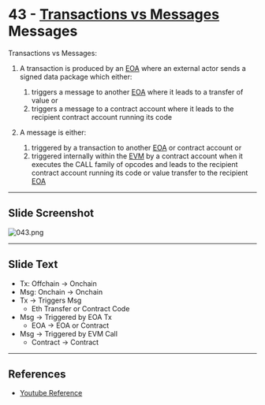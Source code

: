 # 43 - [Transactions vs Messages](Transactions%20vs%20Messages.md) Messages

Transactions vs Messages:

1. A transaction is produced by an [EOA](EOA.md) where an external actor sends a signed data package which either: 
	1. triggers a message to another [EOA](EOA.md) where it leads to a transfer of value or 
	2. triggers a message to a contract account where it leads to the recipient contract account running its code
    
2. A message is either: 
	1. triggered by a transaction to another [EOA](EOA.md) or contract account or
	2. triggered internally within the [EVM](EVM.md) by a contract account when it executes the CALL family of opcodes and leads to the recipient contract account running its code or value transfer to the recipient [EOA](EOA.md)

___
## Slide Screenshot
![043.png](../../images/ethereum101/043.png)
___
## Slide Text
- Tx: Offchain -> Onchain
- Msg: Onchain -> Onchain
- Tx -> Triggers Msg
	- Eth Transfer or Contract Code
- Msg -> Triggered by EOA Tx
	- EOA -> EOA or Contract
- Msg -> Triggered by EVM Call
	- Contract -> Contract 
___
## References
- [Youtube Reference](https://youtu.be/ltvTIr4K63s?t=143)
